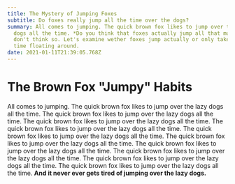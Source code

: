 ```yaml
---
title: The Mystery of Jumping Foxes
subtitle: Do foxes really jump all the time over the dogs?
summary: All comes to jumping. The quick brown fox likes to jump over the lazy
  dogs all the time. *Do you think that foxes actually jump all that much?* I
  don't think so. Let's examine wether foxes jump actually or only take some
  time floating around.
date: 2021-01-11T21:39:05.768Z
---
```

# The Brown Fox "Jumpy" Habits

All comes to jumping. The quick brown fox likes to jump over the lazy dogs all the time. The quick brown fox likes to jump over the lazy dogs all the time. The quick brown fox likes to jump over the lazy dogs all the time. The quick brown fox likes to jump over the lazy dogs all the time. The quick brown fox likes to jump over the lazy dogs all the time. The quick brown fox likes to jump over the lazy dogs all the time. The quick brown fox likes to jump over the lazy dogs all the time. The quick brown fox likes to jump over the lazy dogs all the time. The quick brown fox likes to jump over the lazy dogs all the time. The quick brown fox likes to jump over the lazy dogs all the time. **And it never ever gets tired of jumping over the lazy dogs.**
